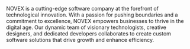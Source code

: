 NOVEX is a cutting-edge software company at the forefront of technological innovation. With a passion for pushing boundaries and a commitment to excellence, NOVEX empowers businesses to thrive in the digital age. Our dynamic team of visionary technologists, creative designers, and dedicated developers collaborates to create custom software solutions that drive growth and enhance efficiency.

